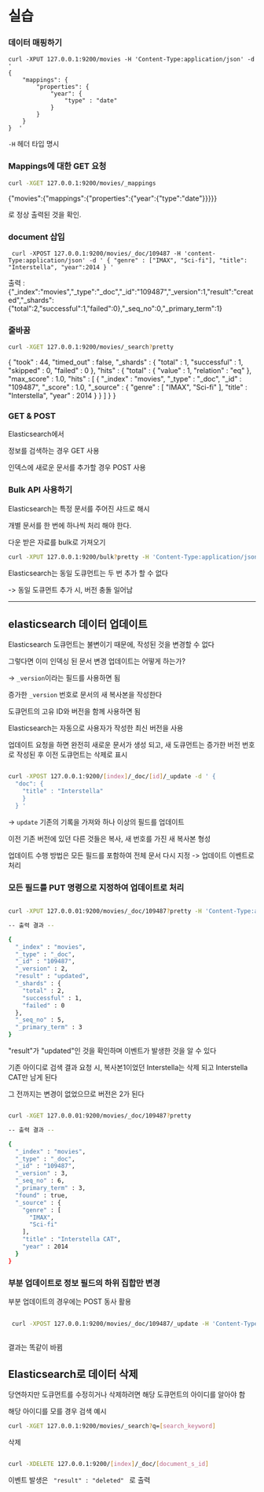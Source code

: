# 실습


### 데이터 매핑하기

```
curl -XPUT 127.0.0.1:9200/movies -H 'Content-Type:application/json' -d '
{                    
    "mappings": {
        "properties": {
            "year": { 
                "type" : "date"    
            }
        } 
    } 
}  '
```

`-H` 헤더 타입 명시

### Mappings에 대한 GET 요청

``` bash 
curl -XGET 127.0.0.1:9200/movies/_mappings
```

{"movies":{"mappings":{"properties":{"year":{"type":"date"}}}}} 

로 정상 출력된 것을 확인.

### document 삽입


```
 curl -XPOST 127.0.0.1:9200/movies/_doc/109487 -H 'content-Type:application/json' -d ' { "genre" : ["IMAX", "Sci-fi"], "title": "Interstella", "year":2014 } '
```

출력 : {"_index":"movies","_type":"_doc","_id":"109487","_version":1,"result":"created","_shards":{"total":2,"successful":1,"failed":0},"_seq_no":0,"_primary_term":1}


### 줄바꿈

``` bash
curl -XGET 127.0.0.1:9200/movies/_search?pretty
```

{
  "took" : 44,
  "timed_out" : false,
  "_shards" : {
    "total" : 1,
    "successful" : 1,
    "skipped" : 0,
    "failed" : 0
  },
  "hits" : {
    "total" : {
      "value" : 1,
      "relation" : "eq"
    },
    "max_score" : 1.0,
    "hits" : [
      {
        "_index" : "movies",
        "_type" : "_doc",
        "_id" : "109487",
        "_score" : 1.0,
        "_source" : {
          "genre" : [
            "IMAX",
            "Sci-fi"
          ],
          "title" : "Interstella",
          "year" : 2014
        }
      }
    ]
  }
}


### GET & POST

Elasticsearch에서

정보를 검색하는 경우 GET 사용

인덱스에 새로운 문서를 추가할 경우 POST 사용


### Bulk API 사용하기

Elasticsearch는 특정 문서를 주어진 샤드로 해시

개별 문서를 한 번에 하나씩 처리 해야 한다.

다운 받은 자료를 bulk로 가져오기

``` bash
curl -XPUT 127.0.0.1:9200/bulk?pretty -H 'Content-Type:application/json' --data-binary @movies.json
```

Elasticsearch는 동일 도큐먼트는 두 번 추가 할 수 없다

-> 동일 도큐먼트 추가 시, 버전 충돌 일어남


------------

## elasticsearch 데이터 업데이트 

Elasticsearch 도큐먼트는 불변이기 때문에, 작성된 것을 변경할 수 없다

그렇다면 이미 인덱싱 된 문서 변경 업데이트는 어떻게 하는가?

-> `_version`이라는 필드를 사용하면 됨

증가한 `_version` 번호로 문서의 새 복사본을 작성한다

도큐먼트의 고유 ID와 버전을 함께 사용하면 됨 

Elasticsearch는 자동으로 사용자가 작성한 최신 버전을 사용 

업데이트 요청을 하면 완전히 새로운 문서가 생성 되고, 새 도큐먼트는 증가한 버전 번호로 작성된 후 이전 도큐먼트는 삭제로 표시


``` bash

curl -XPOST 127.0.0.1:9200/[index]/_doc/[id]/_update -d ' {
  "doc": {
    "title" : "Interstella"
    }
  } '
```
-> `update` 기존의 기록을 가져와 하나 이상의 필드를 업데이트 

이전 기존 버전에 있던 다른 것들은 복사, 새 번호를 가진 새 복사본 형성

업데이트 수행 방법은 모든 필드를 포함하여 전체 문서 다시 지정 -> 업데이트 이벤트로 처리


### 모든 필드를 PUT 명령으로 지정하여 업데이트로 처리 

``` bash

curl -XPUT 127.0.0.01:9200/movies/_doc/109487?pretty -H 'Content-Type:application/json' -d ' {"genre": ["IMAX", "Sci-fi"], "title": "Interstella CAT", "year": 2014 } '

-- 출력 결과 -- 

{
  "_index" : "movies",
  "_type" : "_doc",
  "_id" : "109487",
  "_version" : 2,
  "result" : "updated",
  "_shards" : {
    "total" : 2,
    "successful" : 1,
    "failed" : 0
  },
  "_seq_no" : 5,
  "_primary_term" : 3
} 

```

"result"가 "updated"인 것을 확인하며 이벤트가 발생한 것을 알 수 있다 

기존 아이디로 검색 결과 요청 시, 복사본1이었던 Interstella는 삭제 되고 Interstella CAT만 남게 된다 

그 전까지는 변경이 없었으므로 버전은 2가 된다


``` bash

curl -XGET 127.0.0.01:9200/movies/_doc/109487?pretty

-- 출력 결과 -- 

{
  "_index" : "movies",
  "_type" : "_doc",
  "_id" : "109487",
  "_version" : 3,
  "_seq_no" : 6,
  "_primary_term" : 3,
  "found" : true,
  "_source" : {
    "genre" : [
      "IMAX",
      "Sci-fi"
    ],
    "title" : "Interstella CAT",
    "year" : 2014
  }
}

```

### 부분 업데이트로 정보 필드의 하위 집합만 변경

부분 업데이트의 경우에는 POST 동사 활용

``` bash
 
 curl -XPOST 127.0.0.1:9200/movies/_doc/109487/_update -H 'Content-Type:application/json' -d '{"doc": {"title" : "Interstella" } } '
 
 ```

 결과는 똑같이 바뀜

 
 ## Elasticsearch로 데이터 삭제

당연하지만 도큐먼트를 수정히거나 삭제하려면 해당 도큐먼트의 아이디를 알아야 함

해당 아이디를 모를 경우 검색 예시

``` bash
curl -XGET 127.0.0.1:9200/movies/_search?q=[search_keyword]
``` 

삭제

 ``` bash

curl -XDELETE 127.0.0.1:9200/[index]/_doc/[document_s_id]

 ```


이벤트 발생은 `  "result" : "deleted"  ` 로 출력

